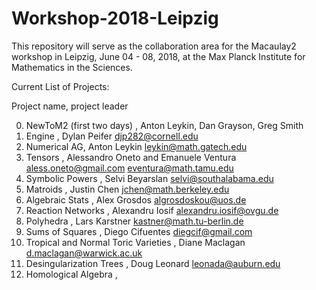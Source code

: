 # Workshop-2018-Leipzig

This repository will serve as the collaboration area for the Macaulay2 workshop
in Leipzig, June 04 - 08, 2018, at the Max Planck Institute for Mathematics in
the Sciences. 
  
Current List of Projects:

Project name, project leader

0. NewToM2 (first two days) , Anton Leykin, Dan Grayson, Greg Smith
1. Engine , Dylan Peifer djp282@cornell.edu
2. Numerical AG, Anton Leykin leykin@math.gatech.edu
3. Tensors , Alessandro Oneto and Emanuele Ventura aless.oneto@gmail.com eventura@math.tamu.edu
4. Symbolic Powers , Selvi Beyarslan selvi@southalabama.edu
5. Matroids , Justin Chen jchen@math.berkeley.edu
6. Algebraic Stats , Alex Grosdos algrosdoskou@uos.de
7. Reaction Networks , Alexandru Iosif alexandru.iosif@ovgu.de
8. Polyhedra , Lars Karstner kastner@math.tu-berlin.de
9. Sums of Squares , Diego Cifuentes diegcif@gmail.com
10. Tropical and Normal Toric Varieties , Diane Maclagan  d.maclagan@warwick.ac.uk
11. Desingularization Trees , Doug Leonard leonada@auburn.edu
12. Homological Algebra ,  
                                
 


   
   
  
